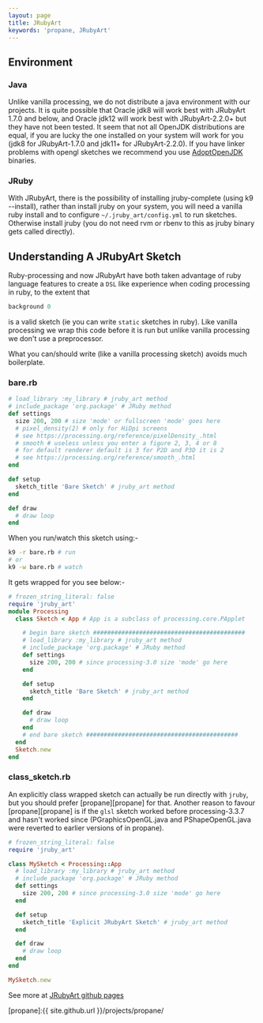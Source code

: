 ```yaml
---
layout: page
title: JRubyArt
keywords: 'propane, JRubyArt'
---
```


## Environment

### Java

Unlike vanilla processing, we do not distribute a java environment with our projects. It is quite possible that Oracle jdk8 will work best with JRubyArt 1.7.0 and below, and Oracle jdk12 will work best with JRubyArt-2.2.0+ but they have not been tested. It seem that not all OpenJDK distributions are equal, if you are lucky the one installed on your system will work for you (jdk8 for JRubyArt-1.7.0 and jdk11+ for JRubyArt-2.2.0). If you have linker problems with opengl sketches we recommend you use [AdoptOpenJDK][adopt] binaries.

### JRuby

With JRubyArt, there is the possibility of installing jruby-complete (using k9 --install), rather than install jruby on your system, you will need a vanilla ruby install and to configure `~/.jruby_art/config.yml` to run sketches. Otherwise install jruby (you do not need rvm or rbenv to this as jruby binary gets called directly).


## Understanding A JRubyArt Sketch

Ruby-processing and now JRubyArt have both taken advantage of ruby language features to create a `DSL` like experience when coding processing in ruby, to the extent that

```ruby
background 0
```

is a valid sketch (ie you can write `static` sketches in ruby). Like vanilla processing we wrap this code before it is run but unlike vanilla processing we don't use a preprocessor.

What you can/should write (like a vanilla processing sketch) avoids much boilerplate.

### bare.rb

```ruby
# load_library :my_library # jruby_art method
# include_package 'org.package' # JRuby method
def settings
  size 200, 200 # size 'mode' or fullscreen 'mode' goes here
  # pixel_density(2) # only for HiDpi screens
  # see https://processing.org/reference/pixelDensity_.html
  # smooth # useless unless you enter a figure 2, 3, 4 or 8
  # for default renderer default is 3 for P2D and P3D it is 2
  # see https://processing.org/reference/smooth_.html
end

def setup
  sketch_title 'Bare Sketch' # jruby_art method
end

def draw
  # draw loop
end
```

When you run/watch this sketch using:-

```bash
k9 -r bare.rb # run
# or
k9 -w bare.rb # watch
```

It gets wrapped for you see below:-

```ruby
# frozen_string_literal: false
require 'jruby_art'
module Processing
  class Sketch < App # App is a subclass of processing.core.PApplet

    # begin bare sketch ###########################################
    # load_library :my_library # jruby_art method
    # include_package 'org.package' # JRuby method
    def settings
      size 200, 200 # since processing-3.0 size 'mode' go here
    end

    def setup
      sketch_title 'Bare Sketch' # jruby_art method
    end

    def draw
      # draw loop
    end    
    # end bare sketch ###########################################
  end
  Sketch.new
end
```

### class_sketch.rb

An explicitly class wrapped sketch can actually be run directly with `jruby`, but you should prefer [propane][propane] for that. Another reason to favour [propane][propane] is if the `glsl` sketch worked before processing-3.3.7 and hasn't worked since (PGraphicsOpenGL.java and PShapeOpenGL.java were reverted to earlier versions of in propane).

```ruby
# frozen_string_literal: false
require 'jruby_art'

class MySketch < Processing::App
  # load_library :my_library # jruby_art method
  # include_package 'org.package' # JRuby method
  def settings
    size 200, 200 # since processing-3.0 size 'mode' go here
  end

  def setup
    sketch_title 'Explicit JRubyArt Sketch' # jruby_art method
  end

  def draw
    # draw loop
  end
end

MySketch.new
```

See more at [JRubyArt github pages][github_pages]

[propane]:{{ site.github.url }}/projects/propane/

[github_pages]: https://ruby-processing.github.io/JRubyArt/

[adopt]: https://adoptopenjdk.net/
